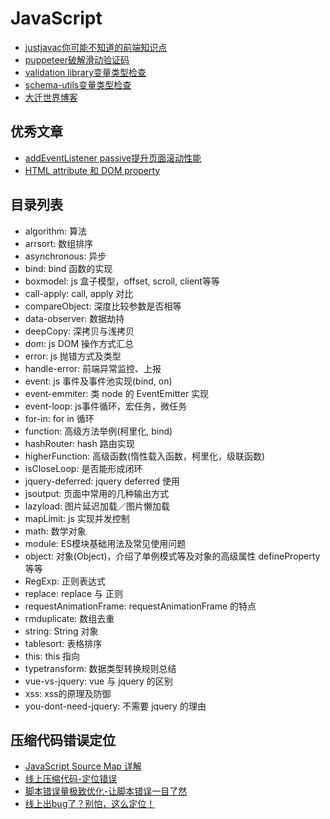 # JavaScript

- [justjavac你可能不知道的前端知识点](https://github.com/justjavac/the-front-end-knowledge-you-may-not-know)
- [puppeteer破解滑动验证码](https://medium.com/@filipvitas/how-to-bypass-slider-captcha-with-js-and-puppeteer-cd5e28105e3c)
- [validation library变量类型检查](https://www.npmjs.com/package/bycontract)
- [schema-utils变量类型检查](https://github.com/webpack/schema-utils)
- [大迁世界博客](https://github.com/qq449245884/xiaozhi)


## 优秀文章

- [addEventListener passive提升页面滚动性能](https://github.com/justjavac/the-front-end-knowledge-you-may-not-know/blob/master/archives/006-web-scrolling-performance-optimization-passive-event-listeners.md)
- [HTML attribute 和 DOM property](https://github.com/justjavac/the-front-end-knowledge-you-may-not-know/blob/master/archives/015-dom-attributes-and-properties.md)

## 目录列表

- algorithm: 算法
- arrsort: 数组排序
- asynchronous: 异步
- bind: bind 函数的实现
- boxmodel: js 盒子模型，offset, scroll, client等等
- call-apply: call, apply 对比
- compareObject: 深度比较参数是否相等
- data-observer: 数据劫持
- deepCopy: 深拷贝与浅拷贝
- dom: js DOM 操作方式汇总
- error: js 抛错方式及类型
- handle-error: 前端异常监控、上报
- event: js 事件及事件池实现(bind, on)
- event-emmiter: 类 node 的 EventEmitter 实现
- event-loop: js事件循环，宏任务，微任务
- for-in: for in 循环
- function: 高级方法举例(柯里化, bind)
- hashRouter: hash 路由实现
- higherFunction: 高级函数(惰性载入函数，柯里化，级联函数)
- isCloseLoop: 是否能形成闭环
- jquery-deferred: jquery deferred 使用
- jsoutput: 页面中常用的几种输出方式
- lazyload: 图片延迟加载／图片懒加载
- mapLimit: js 实现并发控制
- math: 数学对象
- module: ES模块基础用法及常见使用问题
- object: 对象(Object)，介绍了单例模式等及对象的高级属性 defineProperty 等等
- RegExp: 正则表达式
- replace: replace 与 正则
- requestAnimationFrame: requestAnimationFrame 的特点
- rmduplicate: 数组去重
- string: String 对象
- tablesort: 表格排序
- this: this 指向
- typetransform: 数据类型转换规则总结
- vue-vs-jquery: vue 与 jquery 的区别
- xss: xss的原理及防御
- you-dont-need-jquery: 不需要 jquery 的理由

## 压缩代码错误定位

- [JavaScript Source Map 详解](http://www.ruanyifeng.com/blog/2013/01/javascript_source_map.html)
- [线上压缩代码-定位错误](https://juejin.im/post/5a4f6886518825734216b352)
- [脚本错误量极致优化-让脚本错误一目了然](https://github.com/joeyguo/blog/issues/14)
- [线上出bug了？别怕，这么定位！](https://blog.fundebug.com/2019/06/01/use-sourcemap-to-debug-online-error/)
